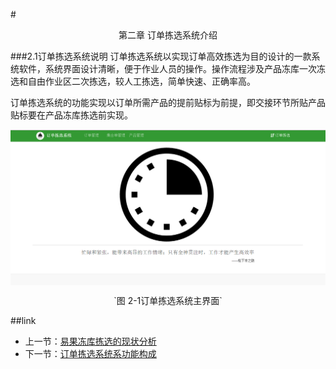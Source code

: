 #<p align=center>第二章 订单拣选系统介绍</p>
###2.1订单拣选系统说明
订单拣选系统以实现订单高效拣选为目的设计的一款系统软件，系统界面设计清晰，便于作业人员的操作。操作流程涉及产品冻库一次冻选和自由作业区二次拣选，较人工拣选，简单快速、正确率高。

订单拣选系统的功能实现以订单所需产品的提前贴标为前提，即交接环节所贴产品贴标要在产品冻库拣选前实现。

<img src="images/订单拣选系统介绍.png"  alt ="图 2-1订单拣选系统主界面" align=center />
<p align=center>`图 2-1订单拣选系统主界面`</p>

##link
+ 上一节：[易果冻库拣选的现状分析](1.0.md)
+ 下一节：[订单拣选系统系功能构成](2.2.md)